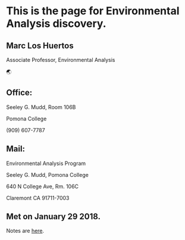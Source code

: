 # This is the page for Environmental Analysis discovery.


## Marc Los Huertos

Associate Professor, Environmental Analysis

🌏
 
 
## Office:

Seeley G. Mudd, Room 106B

Pomona College

(909) 607-7787



## Mail: 

Environmental Analysis Program 

Seeley G. Mudd, Pomona College 

640 N College Ave, Rm. 106C

Claremont CA 91711-7003



## Met on January 29 2018.

Notes are [here](https://github.com/Pomona-ITS/hpc/blob/master/discovery/envsciences/meeting_notes_jan29.md).
